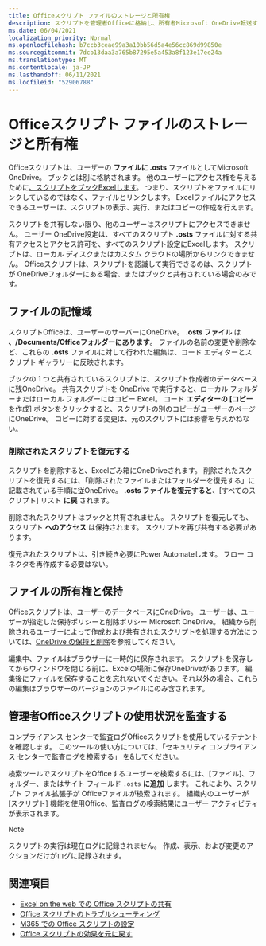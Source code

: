 ```yaml
---
title: Officeスクリプト ファイルのストレージと所有権
description: スクリプトを管理者Officeに格納し、所有者Microsoft OneDrive転送する方法に関する情報。
ms.date: 06/04/2021
localization_priority: Normal
ms.openlocfilehash: b7ccb3ceae99a3a10bb56d5a4e56cc869d99850e
ms.sourcegitcommit: 7dcb13daa3a765b87295e5a453a8f123e17ee24a
ms.translationtype: MT
ms.contentlocale: ja-JP
ms.lasthandoff: 06/11/2021
ms.locfileid: "52906788"
---
```

# <a name="office-scripts-file-storage-and-ownership"></a>Officeスクリプト ファイルのストレージと所有権

Officeスクリプトは、ユーザーの **ファイルに .osts** ファイルとしてMicrosoft OneDrive。 ブックとは別に格納されます。 他のユーザーにアクセス権を与えるために[、スクリプトをブックExcelします](excel.md#sharing-scripts)。 つまり、スクリプトをファイルにリンクしているのではなく、ファイルとリンクします。 Excelファイルにアクセスできるユーザーは、スクリプトの表示、実行、またはコピーの作成を行えます。

スクリプトを共有しない限り、他のユーザーはスクリプトにアクセスできません。 ユーザー OneDrive設定は、すべてのスクリプト **.osts** ファイルに対する共有アクセスとアクセス許可を、すべてのスクリプト設定にExcelします。 スクリプトは、ローカル ディスクまたはカスタム クラウドの場所からリンクできません。 Officeスクリプトは、スクリプトを認識して実行できるのは、スクリプトが OneDriveフォルダーにある場合、またはブックと共有されている場合のみです。

## <a name="file-storage"></a>ファイルの記憶域

スクリプトOfficeは、ユーザーのサーバーにOneDrive。 **.osts ファイル** は **、/Documents/Officeフォルダーにあります**。 ファイルの名前の変更や削除など、これらの **.osts** ファイルに対して行われた編集は、コード エディターとスクリプト ギャラリーに反映されます。

ブックの 1 つと共有されているスクリプトは、スクリプト作成者のデータベースに残OneDrive。 共有スクリプトを OneDrive で実行すると、ローカル フォルダーまたはローカル フォルダーにはコピー Excel。 コード **エディターの [コピー** を作成] ボタンをクリックすると、スクリプトの別のコピーがユーザーのページにOneDrive。 コピーに対する変更は、元のスクリプトには影響を与えかねない。

### <a name="restore-deleted-scripts"></a>削除されたスクリプトを復元する

スクリプトを削除すると、Excelごみ箱にOneDriveされます。 削除されたスクリプトを復元するには、「削除されたファイルまたはフォルダーを復元する」に記載されている手順に[従](https://support.microsoft.com/office/restore-deleted-files-or-folders-in-onedrive-949ada80-0026-4db3-a953-c99083e6a84f)OneDrive。 **.osts ファイルを復元すると**、[すべてのスクリプト] リスト **に戻** されます。

削除されたスクリプトはブックと共有されません。 スクリプトを復元しても、スクリプト **へのアクセス** は保持されます。 スクリプトを再び共有する必要があります。

復元されたスクリプトは、引き続き必要にPower Automateします。 フロー コネクタを再作成する必要はない。

## <a name="file-ownership-and-retention"></a>ファイルの所有権と保持

Officeスクリプトは、ユーザーのデータベースにOneDrive。 ユーザーは、ユーザーが指定した保持ポリシーと削除ポリシー Microsoft OneDrive。 組織から削除されるユーザーによって作成および共有されたスクリプトを処理する方法については、[OneDrive の保持と削除](/onedrive/retention-and-deletion)を参照してください。

編集中、ファイルはブラウザーに一時的に保存されます。 スクリプトを保存してからウィンドウを閉じる前に、Excelの場所に保存OneDriveがあります。 編集後にファイルを保存することを忘れないでください。それ以外の場合、これらの編集はブラウザーのバージョンのファイルにのみ含されます。

## <a name="audit-office-scripts-usage-at-the-admin-level"></a>管理者Officeスクリプトの使用状況を監査する

コンプライアンス センターで監査ログOfficeスクリプトを使用しているテナントを確認します。 このツールの使い方については、「セキュリティ コンプライアンス センターで監査ログを検索する」 [を&してください](/microsoft-365/compliance/search-the-audit-log-in-security-and-compliance?view=o365-worldwide&preserve-view=true#search-the-audit-log)。

検索ツールでスクリプトをOfficeするユーザーを検索するには、[ファイル]、フォルダー、またはサイト フィールド `.osts` **に追加** します。 これにより、スクリプト ファイル拡張子が Officeファイルが検索されます。 組織内のユーザーが [スクリプト] 機能を使用Office、監査ログの検索結果にユーザー アクティビティが表示されます。

> [!NOTE]
> スクリプトの実行は現在ログに記録されません。 作成、表示、および変更のアクションだけがログに記録されます。

## <a name="see-also"></a>関連項目

- [Excel on the web での Office スクリプトの共有](https://support.microsoft.com/office/sharing-office-scripts-in-excel-for-the-web-226eddbc-3a44-4540-acfe-fccda3d1122b)
- [Office スクリプトのトラブルシューティング](../testing/troubleshooting.md)
- [M365 での Office スクリプトの設定](https://support.office.com/article/office-scripts-settings-in-m365-19d3c51a-6ca2-40ab-978d-60fa49554dcf)
- [Office スクリプトの効果を元に戻す](../testing/undo.md)
